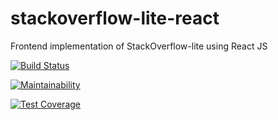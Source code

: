 # stackoverflow-lite-react

Frontend implementation of StackOverflow-lite using React JS

[![Build Status](https://travis-ci.org/anasey01/stackoverflow-lite-react.svg?branch=develop)](https://travis-ci.org/anasey01/stackoverflow-lit-react)

[![Maintainability](https://api.codeclimate.com/v1/badges/3619fbc74745b2abac98/maintainability)](https://codeclimate.com/github/anasey01/stackoverflow-lite-react/maintainability)

[![Test Coverage](https://api.codeclimate.com/v1/badges/3619fbc74745b2abac98/test_coverage)](https://codeclimate.com/github/anasey01/stackoverflow-lite-react/test_coverage)



